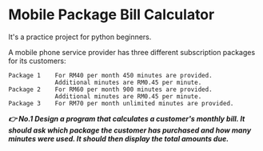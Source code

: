 # Mobile Package Bill Calculator

It's a practice project for python beginners.

A mobile phone service provider has three different subscription packages for its customers:
```
Package 1    For RM40 per month 450 minutes are provided.
             Additional minutes are RM0.45 per minute.
Package 2    For RM60 per month 900 minutes are provided.
             Additional minutes are RM0.45 per minute.
Package 3    For RM70 per month unlimited minutes are provided.
```

***👉 No.1 Design a program that calculates a customer's monthly bill. It should ask which package the customer has purchased and how many minutes were used. It should then display the total amounts due.***
